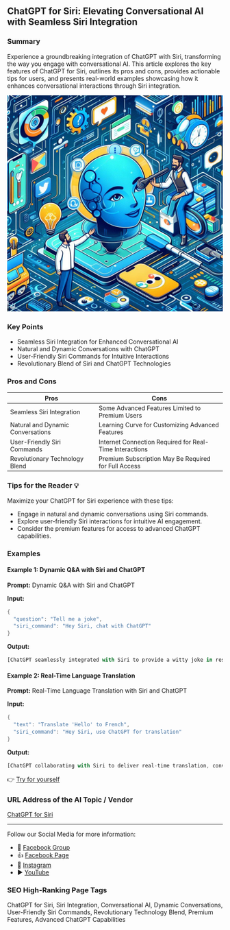 ## ChatGPT for Siri: Elevating Conversational AI with Seamless Siri Integration

### Summary
Experience a groundbreaking integration of ChatGPT with Siri, transforming the way you engage with conversational AI. This article explores the key features of ChatGPT for Siri, outlines its pros and cons, provides actionable tips for users, and presents real-world examples showcasing how it enhances conversational interactions through Siri integration.

<img src="./chatgptforsiri.webp" alt="ChatGPT for Siri Image"/>

### Key Points
- Seamless Siri Integration for Enhanced Conversational AI
- Natural and Dynamic Conversations with ChatGPT
- User-Friendly Siri Commands for Intuitive Interactions
- Revolutionary Blend of Siri and ChatGPT Technologies

### Pros and Cons

| Pros                             | Cons                                               |
| -------------------------------- | -------------------------------------------------- |
| Seamless Siri Integration         | Some Advanced Features Limited to Premium Users   |
| Natural and Dynamic Conversations  | Learning Curve for Customizing Advanced Features |
| User-Friendly Siri Commands        | Internet Connection Required for Real-Time Interactions |
| Revolutionary Technology Blend    | Premium Subscription May Be Required for Full Access|

### Tips for the Reader 💡
Maximize your ChatGPT for Siri experience with these tips:
- Engage in natural and dynamic conversations using Siri commands.
- Explore user-friendly Siri interactions for intuitive AI engagement.
- Consider the premium features for access to advanced ChatGPT capabilities.

### Examples

#### Example 1: Dynamic Q&A with Siri and ChatGPT
**Prompt:** Dynamic Q&A with Siri and ChatGPT

**Input:**
```dart
{
  "question": "Tell me a joke",
  "siri_command": "Hey Siri, chat with ChatGPT"
}
```

**Output:**
```dart
[ChatGPT seamlessly integrated with Siri to provide a witty joke in response to the user's query]
```

#### Example 2: Real-Time Language Translation
**Prompt:** Real-Time Language Translation with Siri and ChatGPT

**Input:**
```dart
{
  "text": "Translate 'Hello' to French",
  "siri_command": "Hey Siri, use ChatGPT for translation"
}
```

**Output:**
```dart
[ChatGPT collaborating with Siri to deliver real-time translation, converting 'Hello' to 'Bonjour' in French]
```

👉 <a href="https://www.mobilespoon.net/2023/01/how-to-activate-chatgpt-with-siri-and-save-response.html" target="_blank">Try for yourself</a>

### URL Address of the AI Topic / Vendor
<a href="https://www.mobilespoon.net/2023/01/how-to-activate-chatgpt-with-siri-and-save-response.html" target="_blank">ChatGPT for Siri</a>

---

Follow our Social Media for more information:

- 📘 <a href="https://www.facebook.com/groups/trionxai" target="_blank">Facebook Group</a>
- 👍 <a href="https://www.facebook.com/ai.trionxai" target="_blank">Facebook Page</a>
- 📸 <a href="https://www.instagram.com/trionxai/" target="_blank">Instagram</a>
- ▶️ <a href="https://www.youtube.com/@robotdocs/" target="_blank">YouTube</a>

### SEO High-Ranking Page Tags
ChatGPT for Siri, Siri Integration, Conversational AI, Dynamic Conversations, User-Friendly Siri Commands, Revolutionary Technology Blend, Premium Features, Advanced ChatGPT Capabilities